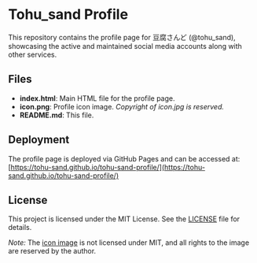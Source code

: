 # Tohu_sand Profile

This repository contains the profile page for 豆腐さんど (@tohu_sand), showcasing the active and maintained social media accounts along with other services.

## Files

- **index.html**: Main HTML file for the profile page.
- **icon.png**: Profile icon image. *Copyright of icon.jpg is reserved.*
- **README.md**: This file.

## Deployment

The profile page is deployed via GitHub Pages and can be accessed at:
[https://tohu-sand.github.io/tohu-sand-profile/](https://tohu-sand.github.io/tohu-sand-profile/)

## License

This project is licensed under the MIT License. See the [LICENSE](LICENSE) file for details.

*Note:* The [icon image](icon.jpg) is not licensed under MIT, and all rights to the image are reserved by the author.
